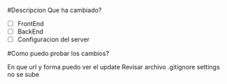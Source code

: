 #Descripcion 
Que ha cambiado?

- [ ] FrontEnd
- [ ] BackEnd
- [ ] Configuracion del server

#Como puedo probar los cambios?

En que url y forma puedo ver el update
Revisar archivo .gitignore settings no se sube

